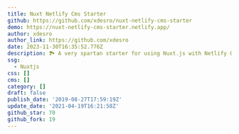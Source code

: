```yaml
---
title: Nuxt Netlify Cms Starter
github: https://github.com/xdesro/nuxt-netlify-cms-starter
demo: https://nuxt-netlify-cms-starter.netlify.app/
author: xdesro
author_link: https://github.com/xdesro
date: 2023-11-30T16:35:52.776Z
description: 🏞 A very spartan starter for using Nuxt.js with Netlify CMS.
ssg:
  - Nuxtjs
css: []
cms: []
category: []
draft: false
publish_date: '2019-08-27T17:59:19Z'
update_date: '2021-04-19T16:21:58Z'
github_star: 70
github_fork: 19
---
```

